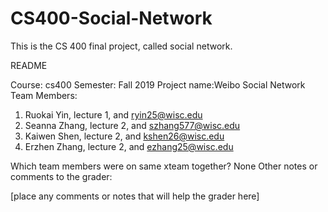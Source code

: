 # CS400-Social-Network
This is the CS 400 final project, called social network.

README

Course: cs400
Semester: Fall 2019
Project name:Weibo Social Network
Team Members:
1. Ruokai Yin, lecture 1, and ryin25@wisc.edu
2. Seanna Zhang, lecture 2, and szhang577@wisc.edu
3. Kaiwen Shen, lecture 2, and kshen26@wisc.edu
4. Erzhen Zhang, lecture 2, and ezhang25@wisc.edu

 

Which team members were on same xteam together?
None
Other notes or comments to the grader:

[place any comments or notes that will help the grader here]
